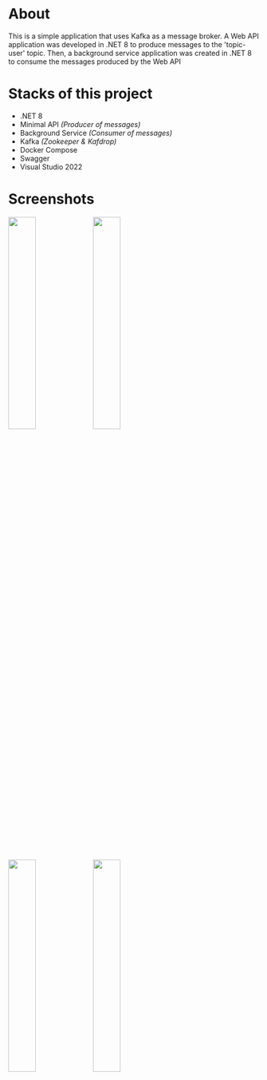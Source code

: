 # About
This is a simple application that uses Kafka as a message broker. A Web API application was developed in .NET 8 to produce messages to the 'topic-user' topic. Then, a background service application was created in .NET 8 to consume the messages produced by the Web API


# Stacks of this project
- .NET 8
- Minimal API _(Producer of messages)_
- Background Service _(Consumer of messages)_
- Kafka _(Zookeeper & Kafdrop)_
- Docker Compose
- Swagger
- Visual Studio 2022


# Screenshots
<div align="left">
  <img src="https://github.com/user-attachments/assets/7e47fdd5-c6ed-4e3d-94b6-7c50eb95bff6" style="width:33%;">
  <img src="https://github.com/user-attachments/assets/c7a3c1fc-dea6-457d-a55b-307c48cc19cc" style="width:33%;">
  <img src="https://github.com/user-attachments/assets/5cd8b1ed-3b90-4484-9f27-88fd607c4e32" style="width:33%;">
  <img src="https://github.com/user-attachments/assets/1ce9c07b-9a14-4280-a6e1-11e5e88d88a3" style="width:33%;">
</div>
